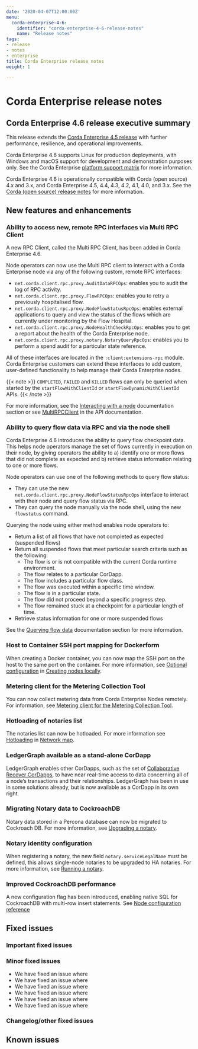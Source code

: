 ```yaml
---
date: '2020-04-07T12:00:00Z'
menu:
  corda-enterprise-4-6:
    identifier: "corda-enterprise-4-6-release-notes"
    name: "Release notes"
tags:
- release
- notes
- enterprise
title: Corda Enterprise release notes
weight: 1

---
```



# Corda Enterprise release notes




## Corda Enterprise 4.6 release executive summary

This release extends the [Corda Enterprise 4.5 release](../4.5/release-notes-enterprise.md) with further performance, resilience, and operational improvements.

Corda Enterprise 4.6 supports Linux for production deployments, with Windows and macOS support for development and demonstration purposes only. See the Corda Enterprise [platform support matrix](platform-support-matrix.md) for more information.

Corda Enterprise 4.6 is operationally compatible with Corda (open source) 4.x and 3.x, and Corda Enterprise 4.5, 4.4, 4.3, 4.2, 4.1, 4.0, and 3.x. See the [Corda (open source) release notes](../../corda-os/4.6/release-notes.md) for more information.

## New features and enhancements

### Ability to access new, remote RPC interfaces via Multi RPC Client

A new RPC Client, called the Multi RPC Client, has been added in Corda Enterprise 4.6.

Node operators can now use the Multi RPC client to interact with a Corda Enterprise node via any of the following custom, remote RPC interfaces:

* `net.corda.client.rpc.proxy.AuditDataRPCOps`: enables you to audit the log of RPC activity.
* `net.corda.client.rpc.proxy.FlowRPCOps`: enables you to retry a previously hospitalised flow.
* `net.corda.client.rpc.proxy.NodeFlowStatusRpcOps`: enables external applications to query and view the status of the flows which are currently under monitoring by the Flow Hospital.
* `net.corda.client.rpc.proxy.NodeHealthCheckRpcOps`: enables you to get a report about the health of the Corda Enterprise node.
* `net.corda.client.rpc.proxy.notary.NotaryQueryRpcOps`: enables you to perform a spend audit for a particular state reference.

All of these interfaces are located in the `:client:extensions-rpc` module. Corda Enterprise customers can extend these interfaces to add custom, user-defined functionality to help manage their Corda Enterprise nodes.

{{< note >}}
`COMPLETED`, `FAILED` and `KILLED` flows can only be queried when started by the `startFlowWithClientId` or `startFlowDynamicWithClientId` APIs.
{{< /note >}}

For more information, see the [Interacting with a node](../4.6/node/operating/clientrpc.md) documentation section or see [MultiRPCClient](https://api.corda.net/api/corda-enterprise/4.6/html/api/javadoc/net/corda/client/rpc/ext/MultiRPCClient.html) in the API documentation.

### Ability to query flow data via RPC and via the node shell

Corda Enterprise 4.6 introduces the ability to query flow checkpoint data. This helps node operators manage the set of flows currently in execution on their node, by giving operators the ability to a) identify one or more flows that did not complete as expected and b) retrieve status information relating to one or more flows.

Node operators can use one of the following methods to query flow status:

* They can use the new `net.corda.client.rpc.proxy.NodeFlowStatusRpcOps` interface to interact with their node and query flow status via RPC.
* They can query the node manually via the node shell, using the new `flowstatus` command.

Querying the node using either method enables node operators to:

* Return a list of all flows that have not completed as expected (suspended flows)
* Return all suspended flows that meet particular search criteria such as the following:
	* The flow is or is not compatible with the current Corda runtime environment.
	* The flow relates to a particular CorDapp.
	* The flow includes a particular flow class.
	* The flow was executed within a specific time window.
	* The flow is in a particular state.
	* The flow did not proceed beyond a specific progress step.
	* The flow remained stuck at a checkpoint for a particular length of time.
* Retrieve status information for one or more suspended flows

See the [Querying flow data](../4.6/node/operating/querying-flow-data.md) documentation section for more information.

### Host to Container SSH port mapping for Dockerform

When creating a Docker container, you can now map the SSH port on the host to the same port on the container. For more information, see [Optional configuration](node/deploy/generating-a-node.md#optional-configuration) in [Creating nodes locally](node/deploy/generating-a-node.md).

### Metering client for the Metering Collection Tool

You can now collect metering data from Corda Enterprise Nodes remotely. For information, see [Metering client for the Metering Collection Tool](metering-rpc.md).

### Hotloading of notaries list

The notaries list can now be hotloaded. For more information see [Hotloading](network/network-map.md#hotloading) in [Network map](network/network-map.md).

### LedgerGraph available as a stand-alone CorDapp

LedgerGraph enables other CorDapps, such as the set of [Collaborative Recover CorDapps](node/collaborative-recovery/introduction-cr.md), to have near real-time access to data concerning all of a node’s transactions and their relationships. LedgerGraph has been in use in some solutions already, but is now available as a CorDapp in its own right.

### Migrating Notary data to CockroachDB

Notary data stored in a Percona database can now be migrated to Cockroach DB. For more information, see [Upgrading a notary](notary/upgrading-a-notary.md).

### Notary identity configuration

When registering a notary, the new field `notary.serviceLegalName` must be defined, this allows single-node notaries to be upgraded to HA notaries. For more information, see [Running a notary](notary/running-a-notary.md).

### Improved CockroachDB performance

A new configuration flag has been introduced, enabling native SQL for CockroachDB with multi-row insert statements. See [Node configuration reference](node/setup/corda-configuration-fields.md)

## Fixed issues

### Important fixed issues

### Minor fixed issues

* We have fixed an issue where
* We have fixed an issue where
* We have fixed an issue where
* We have fixed an issue where
* We have fixed an issue where
* We have fixed an issue where

###  Changelog/other fixed issues


## Known issues
